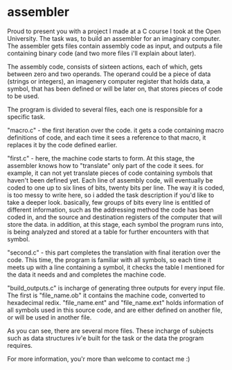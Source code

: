 # assembler
Proud to present you with a project I made at a C course I took at the Open University.
The task was, to build an assembler for an imaginary computer. The assembler gets files contain assembly code as input, and outputs a file containing 
binary code (and two more files i'll explain about later).

The assembly code, consists of sixteen actions, each of which, gets between zero and two operands. The operand could be a piece of data (strings or integers),
an imagenery computer register that holds data, a symbol, that has been defined or will be later on, that stores pieces of code to be used.

The program is divided to several files, each one is responsible for a specific task.

"macro.c" - the first iteration over the code. it gets a code containing macro definitions of code, and each time it sees a reference to that macro, it 
replaces it by the code defined earlier.

"first.c" - here, the machine code starts to form. At this stage, the assembler knows how to "translate" only part of the code it sees. for example,
it can not yet translate pieces of code containing symbols that haven't been defined yet. Each line of assembly code, will eventually be coded to one up to
six lines of bits, twenty bits per line. The way it is coded, is too messy to write here, so i added the task description if you'd like to take a deeper look.
basically, few groups of bits every line is entitled of different information, such as the addressing method the code has been coded in, 
and the source and destination registers of the computer that will store the data. in addition, at this stage, each symbol the program runs into, 
is being analyzed and stored at a table for further encounters with that symbol.

"second.c" - this part completes the translation with final iteration over the code. This time, the program is familiar with all symbols, so each time 
it meets up with a line containing a symbol, it checks the table I mentioned for the data it needs and and completes the machine code.

"build_outputs.c" is incharge of generating three outputs for every input file. The first is "file_name.ob" it contains the machine code, 
converted to hexadecimal redix. "file_name.ent" and "file_name.ext" holds information of all symbols used in this source code, 
and are either defined on another file, or will be used in another file.

As you can see, there are several more files. These incharge of subjects such as data structures iv'e built for the task or the data the program requires.

For more information, you'r more than welcome to contact me :)
